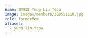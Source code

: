 ```yaml
---
name: 鄒咏霖 Yung-Lin Tsou 
image: images/members/309551118.jpg 
role: formerMem
aliases:
  - yung lin tsou
---
```

